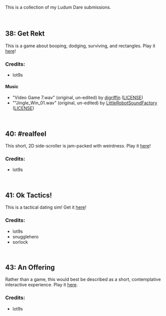 This is a collection of my Ludum Dare submissions.
<br>
<br>
<br>

## 38: Get Rekt
This is a game about booping, dodging, surviving, and rectangles. Play it [here](https://lot9s.github.io/ludum-dare/38/)!

### Credits:
* lot9s

#### Music
* "Video Game 7.wav" (original, un-edited) by [djgriffin](http://www.freesound.org/people/djgriffin/sounds/172561/) ([LICENSE](https://creativecommons.org/licenses/by-nc/3.0/))
* ""Jingle_Win_01.wav" (original, un-edited) by [LittleRobotSoundFactory](href="http://www.freesound.org/people/LittleRobotSoundFactory/sounds/270545/) ([LICENSE](https://creativecommons.org/licenses/by/3.0/))

<br>

## 40: #realfeel

This short, 2D side-scroller is jam-packed with weirdness. Play it [here](https://lot9s.github.io/ludum-dare/40/)!

### Credits:
* lot9s

<br>

## 41: Ok Tactics!

This is a tactical dating sim! Get it [here](https://ldjam.com/events/ludum-dare/41/ok-tactics)!

### Credits:
* lot9s
* snugglehero
* sorlock

<br>


## 43: An Offering

Rather than a game, this would best be described as a short, contemplative interactive experience. Play it [here](https://lot9s.github.io/ludum-dare/38/).

### Credits:
* lot9s

